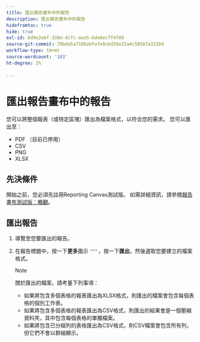 ```yaml
---
title: 匯出報告畫布中的報告
description: 匯出報告畫布中的報告
hidefromtoc: true
hide: true
exl-id: bd9e2e6f-338e-4cfc-aee5-6de6ecff4f09
source-git-commit: 70bda5a7186abfa7e8cbd26e25a4c58583a322b4
workflow-type: tm+mt
source-wordcount: '183'
ht-degree: 2%

---
```


# 匯出報告畫布中的報告

您可以將整個報表（或特定區塊）匯出為檔案格式，以符合您的需求。 您可以匯出至：

* PDF （目前已停用）
* CSV
* PNG
* XLSX

## 先決條件

開始之前，您必須先註冊Reporting Canvas測試版。 如需詳細資訊，請參閱[報告畫布測試版：概觀](/help/quicksilver/product-announcements/betas/canvas-dashboards-beta/reporting-canvas-beta-overview.md)。

## 匯出報告

1. 導覽至您要匯出的報告。
1. 在報告標題中，按一下&#x200B;**更多**&#x200B;圖示![更多圖示](assets/more-icon-27x15.png)，按一下&#x200B;**匯出**，然後選取您要建立的檔案格式。

   >[!NOTE]
   >
   >關於匯出的檔案，請考量下列事項：
   >
   >   * 如果將包含多個表格的報表匯出為XLSX格式，則匯出的檔案會包含每個表格的個別工作表。
   >   * 如果將包含多個表格的報表匯出為CSV格式，則匯出的結果會是一個壓縮資料夾，其中包含每個表格的單獨檔案。
   >   * 如果將包含已分組列的表格匯出為CSV格式，則CSV檔案會包含所有列，但它們不會以群組顯示。
   >   

<!-- 1. (Conditional) If you selected **PDF**, configure the fields below to format the exported file, then click **Download PDF**.

   >[!TIP]
   >
   >The PDF preview in the right pane updates as you configure each field.

   <table style="table-layout:auto"> 
    <col> 
    <col> 
    <tbody> 
     <tr> 
      <td role="rowheader">Document size</td> 
      <td> <p>Select a size for the exported file from the drop-down menu.</p> </td> 
     </tr> 
     <tr> 
      <td role="rowheader">Orientation</td> 
      <td> <p>Select either <strong>Portrait</strong> or <strong>Landscape</strong>.</p> </td> 
     </tr>
      <tr data-mc-conditions="QuicksilverOrClassic.Draft mode"> 
       <td role="rowheader">Scaling options</td> 
       <td> <p>Select the scaling option for the exported file:</p> 
        <ul> 
         <li> <p><strong>Normal</strong> (default option)</p> </li> 
         <li> <p><strong>Fit to width</strong> </p> </li> 
         <li> <p><strong>Fit to height</strong> </p> </li> 
        </ul> </td> 
      </tr>
     <tr> 
      <td role="rowheader">Heading settings</td> 
      <td> <p>Select all the content you want to display in the header.</p> </td> 
     </tr> 
     <tr> 
      <td role="rowheader">Footer settings</td> 
      <td> <p>Select all the content you want to display in the footer.</p> <p>If you select <strong>Footer message</strong>, type the <strong>Footer text</strong> that you want to display in the footer. You can type up to 255 characters.</p> </td> 
     </tr> 
     <tr> 
      <td role="rowheader">Watermark</td> 
      <td> <p>If you select <strong>Include watermark</strong>:</p> 
       <ul> 
        <li>Type the <strong>Watermark text</strong> that you want to display. You can type up to 20 characters.</li> 
        <li>Slide or enter the <strong>Opacity</strong> percentage that you want for the text.</li> 
        <li>Enter the degree of <strong>Rotation</strong> that you want for the text.</li> 
       </ul> </td> 
     </tr> 
    </tbody> 
   </table>

   The exported PDF file is named in the following format: REPORT_TITLE_YYYY-MM-DDTHH_MM_SS. -->
